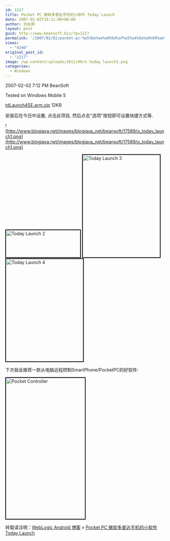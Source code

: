 ```yaml
---
id: 1217
title: Pocket PC 微软多普达手机的小软件 Today Launch
date: 2007-02-02T19:12:00+00:00
author: 刘长炯
layout: post
guid: http://www.beansoft.biz/?p=1217
permalink: '/2007/02/02/pocket-pc-%e5%be%ae%e8%bd%af%e5%a4%9a%e6%99%ae%e8%be%be%e6%89%8b%e6%9c%ba%e7%9a%84%e5%b0%8f%e8%bd%af%e4%bb%b6-today-launch/'
views:
  - "4246"
original_post_id:
  - "1217"
image: /wp-content/uploads/2012/09/o_today_launch1.png
categories:
  - Windows
---
```

</p> 

2007-02-02 7:12 PM BeanSoft

Tested on Windows Mobile 5

[tdLaunch4SE.arm.zip](http://www.blogjava.net/Files/beansoft/tdLaunch4SE.arm.zip) 12KB 

安装后在今日中设置, 点击此项目, 然后点击"选项"按钮即可设置快捷方式等.

![http://www.blogjava.net/images/blogjava_net/beansoft/17589/o_today_launch1.png](http://www.blogjava.net/images/blogjava_net/beansoft/17589/o_today_launch1.png)

<img style="border-right:black 2px solid;border-top:black 2px solid;border-left:black 2px solid;width:235px;border-bottom:black 2px solid;height:86px;" alt="Today Launch 2" src="http://www.blogjava.net/images/blogjava_net/beansoft/17589/r_today_launch2.png" />

<img style="border-right:black 2px solid;border-top:black 2px solid;border-left:black 2px solid;width:244px;border-bottom:black 2px solid;height:324px;" alt="Today Launch 3" src="http://www.blogjava.net/images/blogjava_net/beansoft/17589/r_today_launch3.png" />

<img style="border-right:black 2px solid;border-top:black 2px solid;border-left:black 2px solid;width:244px;border-bottom:black 2px solid;height:324px;" alt="Today Launch 4" src="http://www.blogjava.net/images/blogjava_net/beansoft/17589/r_today_launch4.png" />

下次我会推荐一款从电脑远程控制SmartPhone/PocketPC的好软件:

<img style="border-right:black 2px solid;border-top:black 2px solid;border-left:black 2px solid;width:250px;border-bottom:black 2px solid;height:446px;" alt="Pocket Controller" src="http://www.blogjava.net/images/blogjava_net/beansoft/17589/r_pocket_controller.png" />

转载请注明：[WebLogic Android 博客](http://www.beansoft.biz) &raquo; [Pocket PC 微软多普达手机的小软件 Today Launch](http://www.beansoft.biz/2007/02/02/pocket-pc-%e5%be%ae%e8%bd%af%e5%a4%9a%e6%99%ae%e8%be%be%e6%89%8b%e6%9c%ba%e7%9a%84%e5%b0%8f%e8%bd%af%e4%bb%b6-today-launch/)